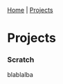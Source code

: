 [Home](https://caganalpturhan.github.io/README) | [Projects](https://caganalpturhan.github.io/projects)

# Projects
### Scratch

blablalba
